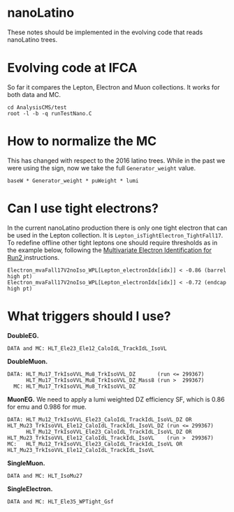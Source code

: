 # nanoLatino

These notes should be implemented in the evolving code that reads nanoLatino trees.


# Evolving code at IFCA

So far it compares the Lepton, Electron and Muon collections. It works for both data and MC.

    cd AnalysisCMS/test
    root -l -b -q runTestNano.C


# How to normalize the MC

This has changed with respect to the 2016 latino trees. While in the past we were using the sign, now we take the full `Generator_weight` value.

    baseW * Generator_weight * puWeight * lumi


# Can I use tight electrons?

In the current nanoLatino production there is only one tight electron that can be used in the Lepton collection. It is `Lepton_isTightElectron_TightFall17`. To redefine offline other tight leptons one should require thresholds as in the example below, following the [Multivariate Electron Identification for Run2
](https://twiki.cern.ch/twiki/bin/viewauth/CMS/MultivariateElectronIdentificationRun2) instructions.

    Electron_mvaFall17V2noIso_WPL[Lepton_electronIdx[idx]] < -0.86 (barrel high pt)
    Electron_mvaFall17V2noIso_WPL[Lepton_electronIdx[idx]] < -0.72 (endcap high pt)


# What triggers should I use?

**DoubleEG.**

    DATA and MC: HLT_Ele23_Ele12_CaloIdL_TrackIdL_IsoVL

**DoubleMuon.**

    DATA: HLT_Mu17_TrkIsoVVL_Mu8_TrkIsoVVL_DZ       (run <= 299367)
          HLT_Mu17_TrkIsoVVL_Mu8_TrkIsoVVL_DZ_Mass8 (run >  299367)
      MC: HLT_Mu17_TrkIsoVVL_Mu8_TrkIsoVVL_DZ

**MuonEG.** We need to apply a lumi weighted DZ efficiency SF, which is 0.86 for emu and 0.986 for mue.

    DATA: HLT_Mu12_TrkIsoVVL_Ele23_CaloIdL_TrackIdL_IsoVL_DZ OR HLT_Mu23_TrkIsoVVL_Ele12_CaloIdL_TrackIdL_IsoVL_DZ (run <= 299367)
          HLT_Mu12_TrkIsoVVL_Ele23_CaloIdL_TrackIdL_IsoVL_DZ OR HLT_Mu23_TrkIsoVVL_Ele12_CaloIdL_TrackIdL_IsoVL    (run >  299367)
    MC:   HLT_Mu12_TrkIsoVVL_Ele23_CaloIdL_TrackIdL_IsoVL OR HLT_Mu23_TrkIsoVVL_Ele12_CaloIdL_TrackIdL_IsoVL

**SingleMuon.**

    DATA and MC: HLT_IsoMu27

**SingleElectron.**

    DATA and MC: HLT_Ele35_WPTight_Gsf
